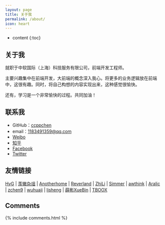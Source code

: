 ```yaml
---
layout: page
title: 关于我
permalink: /about/
icon: heart
---
```


* content
{:toc}

## 关于我

就职于中软国际（上海）科技服务有限公司，前端开发工程师。

主要兴趣集中在前端开发，大前端的概念深入我心。将更多的业务逻辑放在前端中，这很有趣。同时，将自己构想的内容实现出来，这种感觉很愉快。

还有，学习是一个非常愉快的过程。共同加油！

## 联系我

* GitHub：[ccppchen](https://github.com/ccppchen)
* email：1183491359@qq.com
* [Weibo](http://weibo.com/ccppchen)
* [知乎](https://www.zhihu.com/people/ccppchen)
* [Facebook](https://www.facebook.com/peng.chen.73700136)
* [Twitter](https://twitter.com/ccpp20142)

## 友情链接

[HyG](https://gaohaoyang.github.io/) \| [羡辙杂俎](http://zhangwenli.com/blog) \| [Anotherhome](https://www.anotherhome.net) \| [Reverland](http://reverland.org/) \| [ZhiLi](http://lizhipower.github.io/) \| [Simmer](http://simmer-jun.github.io/) \| [awthink](http://awthink.net/) \| [Aralic](http://aralic.github.io/) \| [zchen9](http://www.chen9.info/) \| [wuhuaji](http://wuhuaji.me/) \| [lisheng](http://www.lishengcn.cn/) \| [薛彬XueBin](http://axuebin.com/blog/) \| [TBOOX](http://www.tboox.org/cn/)

## Comments

{% include comments.html %}
